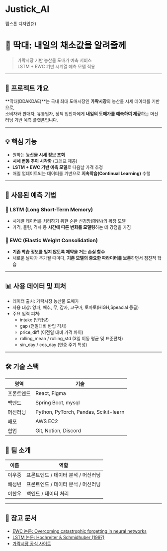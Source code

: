 # Justick_AI
캡스톤 디자인(2)

# 🥬 딱대: 내일의 채소값을 알려줄께

> 가락시장 기반 농산물 도매가 예측 서비스  
> LSTM + EWC 기반 시계열 예측 모델 적용

---

## 📌 프로젝트 개요

**딱대(DDAKDAE)**는 국내 최대 도매시장인 **가락시장**의 농산물 시세 데이터를 기반으로,  
소비자와 판매자, 유통업자, 정책 입안자에게 **내일의 도매가를 예측하여 제공**하는 머신러닝 기반 예측 플랫폼입니다.

---

## 💡 핵심 기능

- 원하는 **농산물 시세 정보 조회**
- **시세 변동 추이 시각화** (그래프 제공)
- **LSTM + EWC 기반 예측 모델**로 다음날 가격 추정
- 매일 업데이트되는 데이터를 기반으로 **지속학습(Continual Learning)** 수행

---

## 🧠 사용된 예측 기법

### 🔁 LSTM (Long Short-Term Memory)

- 시계열 데이터를 처리하기 위한 순환 신경망(RNN)의 확장 모델
- 가격, 물량, 격차 등 **시간에 따른 변화를 모델링**하는 데 강점을 가짐

### 🧠 EWC (Elastic Weight Consolidation)

- **기존 학습 정보를 잊지 않도록 제약을 거는 손실 함수**
- 새로운 날짜가 추가될 때마다, **기존 모델의 중요한 파라미터를 보존**하면서 점진적 학습

---

## 📊 사용 데이터 및 피처

- 데이터 출처: 가락시장 농산물 도매가
- 사용 대상: 양파, 배추, 무, 감자, 고구마, 토마토(HIGH,Speacial 등급)
- 주요 입력 피처:
  - intake (반입량)
  - gap (전일대비 반입 격차)
  - price_diff (이전일 대비 가격 차이)
  - rolling_mean / rolling_std (3일 이동 평균 및 표준편차)
  - sin_day / cos_day (연중 주기 특성)

---

## 🛠 기술 스택

| 영역 | 기술 |
|------|------|
| 프론트엔드 | React, Figma |
| 백엔드 | Spring Boot, mysql |
| 머신러닝 | Python, PyTorch, Pandas, Scikit-learn |
| 배포 | AWS EC2 |
| 협업 | Git, Notion, Discord |


## 🙋 팀 소개

| 이름  | 역할                  |
| --- | ------------------- |
| 이우중 | 프론트엔드 / 데이터 분석 / 머신러닝   |
| 배성빈 | 프론트엔드 / 데이터 분석 / 머신러닝        |
| 이찬우 | 백엔드 / 데이터 처리 |

---

## 📎 참고 문서

* [EWC 논문: Overcoming catastrophic forgetting in neural networks](https://arxiv.org/abs/1612.00796)
* [LSTM 논문: Hochreiter & Schmidhuber (1997)](https://www.bioinf.jku.at/publications/older/2604.pdf)
* [가락시장 공식 사이트](http://www.garak.co.kr/)




